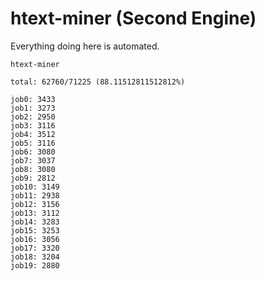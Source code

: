 # htext-miner (Second Engine)

Everything doing here is automated.

```
htext-miner

total: 62760/71225 (88.11512811512812%)

job0: 3433
job1: 3273
job2: 2950
job3: 3116
job4: 3512
job5: 3116
job6: 3080
job7: 3037
job8: 3080
job9: 2812
job10: 3149
job11: 2938
job12: 3156
job13: 3112
job14: 3283
job15: 3253
job16: 3056
job17: 3320
job18: 3204
job19: 2880
```